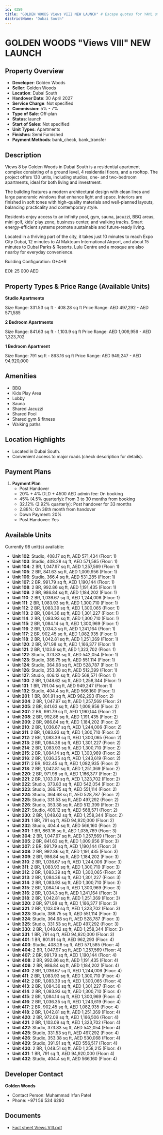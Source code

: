 ```yaml
---
id: 4359
title: "GOLDEN WOODS Views VIII NEW LAUNCH" # Escape quotes for YAML string
districtName: "Dubai South"
---
```


# GOLDEN WOODS "Views VIII" NEW LAUNCH

## Property Overview
- **Developer**: Golden Woods
- **Seller**: Golden Woods
- **Location**: Dubai South
- **Handover Date**: 30 April 2027
- **Service Charge**: Not specified
- **Commission**: 5% - 7%
- **Type of Sale**: Off-plan
- **Status**: launch
- **Start of Sales**: Not specified
- **Unit Types**: Apartments
- **Finishes**: Semi Furnished
- **Payment Methods**: bank_check, bank_transfer

## Description
Views 8 by Golden Woods in Dubai South is a residential apartment complex consisting of a ground level, 4 residential floors, and a rooftop. The project offers 130 units, including studios, one- and two-bedroom apartments, ideal for both living and investment.

The building features a modern architectural design with clean lines and large panoramic windows that enhance light and space. Interiors are finished in soft tones with high-quality materials and well-planned layouts, balancing practicality and contemporary style.

Residents enjoy access to an infinity pool, gym, sauna, jacuzzi, BBQ areas, mini golf, kids’ play zone, business center, and walking tracks. Smart energy-efficient systems promote sustainable and future-ready living.

Located in a thriving part of the city, it takes just 10 minutes to reach Expo City Dubai, 12 minutes to Al Maktoum International Airport, and about 15 minutes to Dubai Parks & Resorts. Lulu Centre and a mosque are also nearby for everyday convenience.

Building Configuration: G+4+R

EOI: 25 000 AED

## Property Types & Price Range (Available Units)
**Studio Apartments**

Size Range: 331.53 sq ft - 408.28 sq ft
Price Range: AED 497,292 - AED 571,585

**2 Bedroom Apartments**

Size Range: 841.63 sq ft - 1,103.9 sq ft
Price Range: AED 1,009,956 - AED 1,323,702

**1 Bedroom Apartment**

Size Range: 791 sq ft - 863.16 sq ft
Price Range: AED 949,247 - AED 94,920,000

## Amenities
- BBQ
- Kids Play Area
- Lobby
- Sauna
- Shared Jacuzzi
- Shared Pool
- Shared gym & fitness
- Walking paths

## Location Highlights
- Located in Dubai South.
- Convenient access to major roads (check description for details).

## Payment Plans
1. **Payment Plan**
   - Post Handover
   - 20% + 4% DLD + 4500 AED admin fee: On booking
   - 45% (4.5% quarterly): From 3 to 30 months from booking
   - 32.12% (2.92% quarterly): Post handover for 33 months
   - 2.88%: On 36th month  from handover
   - Down Payment: 20%
   - Post Handover: Yes

## Available Units
Currently 98 unit(s) available:
- **Unit 102**: Studio, 408.17 sq ft, AED 571,434 (Floor: 1)
- **Unit 103**: Studio, 408.28 sq ft, AED 571,585 (Floor: 1)
- **Unit 104**: 2 BR, 1,047.97 sq ft, AED 1,257,569 (Floor: 1)
- **Unit 105**: 2 BR, 841.63 sq ft, AED 1,009,956 (Floor: 1)
- **Unit 106**: Studio, 366.4 sq ft, AED 531,285 (Floor: 1)
- **Unit 107**: 2 BR, 991.79 sq ft, AED 1,190,144 (Floor: 1)
- **Unit 108**: 2 BR, 992.86 sq ft, AED 1,191,435 (Floor: 1)
- **Unit 109**: 2 BR, 986.84 sq ft, AED 1,184,202 (Floor: 1)
- **Unit 110**: 2 BR, 1,036.67 sq ft, AED 1,244,006 (Floor: 1)
- **Unit 111**: 2 BR, 1,083.93 sq ft, AED 1,300,710 (Floor: 1)
- **Unit 112**: 2 BR, 1,083.39 sq ft, AED 1,300,065 (Floor: 1)
- **Unit 113**: 2 BR, 1,084.36 sq ft, AED 1,301,227 (Floor: 1)
- **Unit 114**: 2 BR, 1,083.93 sq ft, AED 1,300,710 (Floor: 1)
- **Unit 115**: 2 BR, 1,084.14 sq ft, AED 1,300,969 (Floor: 1)
- **Unit 116**: 2 BR, 1,034.3 sq ft, AED 1,241,164 (Floor: 1)
- **Unit 117**: 2 BR, 902.45 sq ft, AED 1,082,935 (Floor: 1)
- **Unit 118**: 2 BR, 1,042.81 sq ft, AED 1,251,369 (Floor: 1)
- **Unit 120**: 2 BR, 971.98 sq ft, AED 1,166,377 (Floor: 1)
- **Unit 121**: 2 BR, 1,103.9 sq ft, AED 1,323,702 (Floor: 1)
- **Unit 122**: Studio, 373.83 sq ft, AED 542,054 (Floor: 1)
- **Unit 123**: Studio, 386.75 sq ft, AED 551,114 (Floor: 1)
- **Unit 124**: Studio, 364.68 sq ft, AED 528,787 (Floor: 1)
- **Unit 126**: Studio, 353.38 sq ft, AED 512,399 (Floor: 1)
- **Unit 127**: Studio, 406.12 sq ft, AED 568,571 (Floor: 1)
- **Unit 130**: 2 BR, 1,048.62 sq ft, AED 1,258,344 (Floor: 1)
- **Unit 131**: 1 BR, 791.04 sq ft, AED 949,247 (Floor: 1)
- **Unit 132**: Studio, 404.4 sq ft, AED 566,160 (Floor: 1)
- **Unit 201**: 1 BR, 801.91 sq ft, AED 962,293 (Floor: 2)
- **Unit 204**: 2 BR, 1,047.97 sq ft, AED 1,257,569 (Floor: 2)
- **Unit 205**: 2 BR, 841.63 sq ft, AED 1,009,956 (Floor: 2)
- **Unit 207**: 2 BR, 991.79 sq ft, AED 1,190,144 (Floor: 2)
- **Unit 208**: 2 BR, 992.86 sq ft, AED 1,191,435 (Floor: 2)
- **Unit 209**: 2 BR, 986.84 sq ft, AED 1,184,202 (Floor: 2)
- **Unit 210**: 2 BR, 1,036.67 sq ft, AED 1,244,006 (Floor: 2)
- **Unit 211**: 2 BR, 1,083.93 sq ft, AED 1,300,710 (Floor: 2)
- **Unit 212**: 2 BR, 1,083.39 sq ft, AED 1,300,065 (Floor: 2)
- **Unit 213**: 2 BR, 1,084.36 sq ft, AED 1,301,227 (Floor: 2)
- **Unit 214**: 2 BR, 1,083.93 sq ft, AED 1,300,710 (Floor: 2)
- **Unit 215**: 2 BR, 1,084.14 sq ft, AED 1,300,969 (Floor: 2)
- **Unit 216**: 2 BR, 1,036.35 sq ft, AED 1,243,619 (Floor: 2)
- **Unit 217**: 2 BR, 902.45 sq ft, AED 1,082,935 (Floor: 2)
- **Unit 218**: 2 BR, 1,042.81 sq ft, AED 1,251,369 (Floor: 2)
- **Unit 220**: 2 BR, 971.98 sq ft, AED 1,166,377 (Floor: 2)
- **Unit 221**: 2 BR, 1,103.09 sq ft, AED 1,323,702 (Floor: 2)
- **Unit 222**: Studio, 373.83 sq ft, AED 542,054 (Floor: 2)
- **Unit 223**: Studio, 386.75 sq ft, AED 551,114 (Floor: 2)
- **Unit 224**: Studio, 364.68 sq ft, AED 528,787 (Floor: 2)
- **Unit 225**: Studio, 331.53 sq ft, AED 497,292 (Floor: 2)
- **Unit 226**: Studio, 353.38 sq ft, AED 512,399 (Floor: 2)
- **Unit 227**: Studio, 406.12 sq ft, AED 568,571 (Floor: 2)
- **Unit 230**: 2 BR, 1,048.62 sq ft, AED 1,258,344 (Floor: 2)
- **Unit 231**: 1 BR, 791 sq ft, AED 94,920,000 (Floor: 2)
- **Unit 232**: Studio, 404.4 sq ft, AED 566,160 (Floor: 2)
- **Unit 301**: 1 BR, 863.16 sq ft, AED 1,035,789 (Floor: 3)
- **Unit 304**: 2 BR, 1,047.97 sq ft, AED 1,257,569 (Floor: 3)
- **Unit 305**: 2 BR, 841.63 sq ft, AED 1,009,956 (Floor: 3)
- **Unit 307**: 2 BR, 991.79 sq ft, AED 1,190,144 (Floor: 3)
- **Unit 308**: 2 BR, 992.86 sq ft, AED 1,191,435 (Floor: 3)
- **Unit 309**: 2 BR, 986.84 sq ft, AED 1,184,202 (Floor: 3)
- **Unit 310**: 2 BR, 1,036.67 sq ft, AED 1,244,006 (Floor: 3)
- **Unit 311**: 2 BR, 1,083.93 sq ft, AED 1,300,710 (Floor: 3)
- **Unit 312**: 2 BR, 1,083.39 sq ft, AED 1,300,065 (Floor: 3)
- **Unit 313**: 2 BR, 1,084.36 sq ft, AED 1,301,227 (Floor: 3)
- **Unit 314**: 2 BR, 1,083.93 sq ft, AED 1,300,710 (Floor: 3)
- **Unit 315**: 2 BR, 1,084.14 sq ft, AED 1,300,969 (Floor: 3)
- **Unit 316**: 2 BR, 1,034.3 sq ft, AED 1,241,164 (Floor: 3)
- **Unit 318**: 2 BR, 1,042.81 sq ft, AED 1,251,369 (Floor: 3)
- **Unit 320**: 2 BR, 971.98 sq ft, AED 1,166,377 (Floor: 3)
- **Unit 321**: 2 BR, 1,103.09 sq ft, AED 1,323,702 (Floor: 3)
- **Unit 323**: Studio, 386.75 sq ft, AED 551,114 (Floor: 3)
- **Unit 324**: Studio, 364.68 sq ft, AED 528,787 (Floor: 3)
- **Unit 325**: Studio, 331.53 sq ft, AED 497,292 (Floor: 3)
- **Unit 330**: 2 BR, 1,048.62 sq ft, AED 1,258,344 (Floor: 3)
- **Unit 331**: 1 BR, 791 sq ft, AED 94,920,000 (Floor: 3)
- **Unit 401**: 1 BR, 801.91 sq ft, AED 962,293 (Floor: 4)
- **Unit 403**: Studio, 408.28 sq ft, AED 571,585 (Floor: 4)
- **Unit 404**: 2 BR, 1,047.97 sq ft, AED 1,257,569 (Floor: 4)
- **Unit 407**: 2 BR, 991.79 sq ft, AED 1,190,144 (Floor: 4)
- **Unit 408**: 2 BR, 992.86 sq ft, AED 1,191,435 (Floor: 4)
- **Unit 409**: 2 BR, 986.84 sq ft, AED 1,184,202 (Floor: 4)
- **Unit 410**: 2 BR, 1,036.67 sq ft, AED 1,244,006 (Floor: 4)
- **Unit 411**: 2 BR, 1,083.93 sq ft, AED 1,300,710 (Floor: 4)
- **Unit 412**: 2 BR, 1,083.39 sq ft, AED 1,300,065 (Floor: 4)
- **Unit 413**: 2 BR, 1,084.36 sq ft, AED 1,301,227 (Floor: 4)
- **Unit 414**: 2 BR, 1,083.93 sq ft, AED 1,300,710 (Floor: 4)
- **Unit 415**: 2 BR, 1,084.14 sq ft, AED 1,300,969 (Floor: 4)
- **Unit 416**: 2 BR, 1,036.35 sq ft, AED 1,243,619 (Floor: 4)
- **Unit 417**: 2 BR, 902.45 sq ft, AED 1,082,935 (Floor: 4)
- **Unit 418**: 2 BR, 1,042.81 sq ft, AED 1,251,369 (Floor: 4)
- **Unit 420**: 2 BR, 972.09 sq ft, AED 1,166,506 (Floor: 4)
- **Unit 421**: 2 BR, 1,103.09 sq ft, AED 1,323,702 (Floor: 4)
- **Unit 422**: Studio, 373.83 sq ft, AED 542,054 (Floor: 4)
- **Unit 425**: Studio, 331.53 sq ft, AED 497,292 (Floor: 4)
- **Unit 426**: Studio, 353.38 sq ft, AED 530,068 (Floor: 4)
- **Unit 429**: Studio, 391.91 sq ft, AED 556,517 (Floor: 4)
- **Unit 430**: 2 BR, 1,048.51 sq ft, AED 1,258,215 (Floor: 4)
- **Unit 431**: 1 BR, 791 sq ft, AED 94,920,000 (Floor: 4)
- **Unit 432**: Studio, 404.4 sq ft, AED 566,160 (Floor: 4)

## Developer Contact
**Golden Woods**
- Contact Person: Muhammad Irfan Patel
- Phone: +971 56 534 6290

## Documents
- [Fact sheet Views VIII.pdf](https://cdn.geniemap.net/2025/04/09/WFLQOhU8pidq1FBfegGqnK1CToSeUHOMwHc36QHh.pdf)
